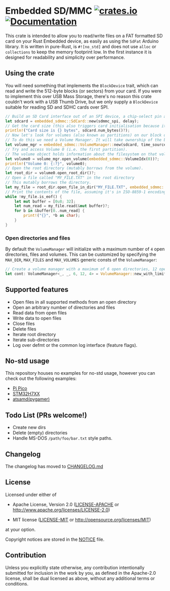 # Embedded SD/MMC [![crates.io](https://img.shields.io/crates/v/embedded-sdmmc.svg)](https://crates.io/crates/embedded-sdmmc) [![Documentation](https://docs.rs/embedded-sdmmc/badge.svg)](https://docs.rs/embedded-sdmmc)

This crate is intended to allow you to read/write files on a FAT formatted SD
card on your Rust Embedded device, as easily as using the `SdFat` Arduino
library. It is written in pure-Rust, is `#![no_std]` and does not use `alloc`
or `collections` to keep the memory footprint low. In the first instance it is
designed for readability and simplicity over performance.

## Using the crate

You will need something that implements the `BlockDevice` trait, which can read and write the 512-byte blocks (or sectors) from your card. If you were to implement this over USB Mass Storage, there's no reason this crate couldn't work with a USB Thumb Drive, but we only supply a `BlockDevice` suitable for reading SD and SDHC cards over SPI.

```rust
// Build an SD Card interface out of an SPI device, a chip-select pin and the delay object
let sdcard = embedded_sdmmc::SdCard::new(sdmmc_spi, delay);
// Get the card size (this also triggers card initialisation because it's not been done yet)
println!("Card size is {} bytes", sdcard.num_bytes()?);
// Now let's look for volumes (also known as partitions) on our block device.
// To do this we need a Volume Manager. It will take ownership of the block device.
let volume_mgr = embedded_sdmmc::VolumeManager::new(sdcard, time_source);
// Try and access Volume 0 (i.e. the first partition).
// The volume object holds information about the filesystem on that volume.
let volume0 = volume_mgr.open_volume(embedded_sdmmc::VolumeIdx(0))?;
println!("Volume 0: {:?}", volume0);
// Open the root directory (mutably borrows from the volume).
let root_dir = volume0.open_root_dir()?;
// Open a file called "MY_FILE.TXT" in the root directory
// This mutably borrows the directory.
let my_file = root_dir.open_file_in_dir("MY_FILE.TXT", embedded_sdmmc::Mode::ReadOnly)?;
// Print the contents of the file, assuming it's in ISO-8859-1 encoding
while !my_file.is_eof() {
    let mut buffer = [0u8; 32];
    let num_read = my_file.read(&mut buffer)?;
    for b in &buffer[0..num_read] {
        print!("{}", *b as char);
    }
}
```

### Open directories and files

By default the `VolumeManager` will initialize with a maximum number of `4` open directories, files and volumes. This can be customized by specifying the `MAX_DIR`, `MAX_FILES` and `MAX_VOLUMES` generic consts of the `VolumeManager`:

```rust
// Create a volume manager with a maximum of 6 open directories, 12 open files, and 4 volumes (or partitions)
let cont: VolumeManager<_, _, 6, 12, 4> = VolumeManager::new_with_limits(block, time_source);
```

## Supported features

* Open files in all supported methods from an open directory
* Open an arbitrary number of directories and files
* Read data from open files
* Write data to open files
* Close files
* Delete files
* Iterate root directory
* Iterate sub-directories
* Log over defmt or the common log interface (feature flags).

## No-std usage

This repository houses no examples for no-std usage, however you can check out the following examples:

* [Pi Pico](https://github.com/rp-rs/rp-hal-boards/blob/main/boards/rp-pico/examples/pico_spi_sd_card.rs)
* [STM32H7XX](https://github.com/stm32-rs/stm32h7xx-hal/blob/master/examples/sdmmc_fat.rs)
* [atsamd(pygamer)](https://github.com/atsamd-rs/atsamd/blob/master/boards/pygamer/examples/sd_card.rs)

## Todo List (PRs welcome!)

* Create new dirs
* Delete (empty) directories
* Handle MS-DOS `/path/foo/bar.txt` style paths.

## Changelog

The changelog has moved to [CHANGELOG.md](/CHANGELOG.md)

## License

Licensed under either of

- Apache License, Version 2.0 ([LICENSE-APACHE](LICENSE-APACHE) or
  <http://www.apache.org/licenses/LICENSE-2.0>)

- MIT license ([LICENSE-MIT](LICENSE-MIT) or <http://opensource.org/licenses/MIT>)

at your option.

Copyright notices are stored in the [NOTICE](./NOTICE) file.

## Contribution

Unless you explicitly state otherwise, any contribution intentionally
submitted for inclusion in the work by you, as defined in the Apache-2.0
license, shall be dual licensed as above, without any additional terms or
conditions.
